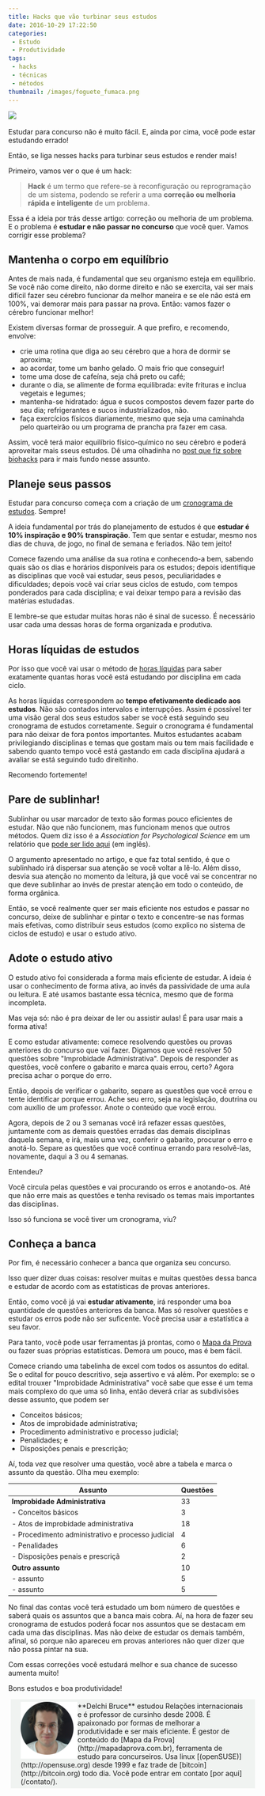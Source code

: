 ```yaml
---
title: Hacks que vão turbinar seus estudos
date: 2016-10-29 17:22:50
categories:
 - Estudo
 - Produtividade
tags:
 - hacks
 - técnicas
 - métodos
thumbnail: /images/foguete_fumaca.png
---
```

![](/images/foguete_fumaca.png)

Estudar para concurso não é muito fácil. E, ainda por cima, você pode estar estudando errado!

Então, se liga nesses hacks para turbinar seus estudos e render mais!
<!-- more -->
Primeiro, vamos ver o que é um hack:
> **Hack** é um termo que refere-se à reconfiguração ou reprogramação de um sistema, podendo se referir a uma **correção ou melhoria rápida e inteligente** de um problema.

Essa é a ideia por trás desse artigo: correção ou melhoria de um problema. E o problema é **estudar e não passar no concurso** que  você quer. Vamos corrigir esse problema?

## Mantenha o corpo em equilíbrio
Antes de mais nada, é fundamental que seu organismo esteja em equilíbrio. Se você não come direito, não dorme direito e não se exercita, vai ser mais difícil fazer seu cérebro funcionar da melhor maneira e se ele não está em 100%, vai demorar mais para passar na prova. Então: vamos fazer o cérebro funcionar melhor!

Existem diversas formar de prosseguir. A que prefiro, e recomendo, envolve:
- crie uma rotina que diga ao seu cérebro que a hora de dormir se aproxima;
- ao acordar, tome um banho gelado. O mais frio que conseguir!
- tome uma dose de cafeína, seja chá preto ou café;
- durante o dia, se alimente de forma equilibrada: evite frituras e inclua vegetais e legumes;
- mantenha-se hidratado: água e sucos compostos devem fazer parte do seu dia; refrigerantes e sucos industrializados, não.
- faça exercícios físicos diariamente, mesmo que seja uma caminahda pelo quarteirão ou um programa de prancha pra fazer em casa.

Assim, você terá maior equilíbrio físico-químico no seu cérebro e poderá aproveitar mais sseus estudos. Dê uma olhadinha no [post que fiz sobre biohacks](/2016/07/26/biohacks-que-vao-fazer-seu-cerebro-ser-uma-maquina-de-estudar/index.html) para ir mais fundo nesse assunto.

##  Planeje seus passos

Estudar para concurso começa com a criação de um [cronograma de estudos](/2016/06/12/cronograma/index.html). Sempre!

A ideia fundamental por trás do planejamento de estudos é que **estudar é 10% inspiração e 90% transpiração**. Tem que sentar e estudar, mesmo nos dias de chuva, de jogo, no final de semana e feriados. Não tem jeito!

Comece fazendo uma análise da sua rotina e conhecendo-a bem, sabendo quais são os dias e horários disponíveis para os estudos; depois identifique as disciplinas que você vai estudar, seus pesos, peculiaridades e dificuldades; depois você vai criar seus ciclos de estudo, com tempos ponderados para cada disciplina; e vai deixar tempo para a revisão das matérias estudadas.

E lembre-se que estudar muitas horas não é sinal de sucesso. É necessário usar cada uma dessas horas de forma organizada e produtiva.

## Horas líquidas de estudos
Por isso que você vai usar o método de [horas líquidas](/2016/09/09/Use-o-metodo-de-horas-liquidas/index.html) para saber exatamente quantas horas você está estudando por disciplina em cada ciclo.

As horas líquidas correspondem ao **tempo efetivamente dedicado aos estudos**. Não são contados intervalos e interrupções. Assim é possível ter uma visão geral dos seus estudos saber se você está seguindo seu cronograma de estudos corretamente. Seguir o cronograma é fundamental para não deixar de fora pontos importantes. Muitos estudantes acabam privilegiando disciplinas e temas que gostam mais ou tem mais facilidade e sabendo quanto tempo você está gastando em cada disciplina ajudará a avaliar se está seguindo tudo direitinho.

Recomendo fortemente!

## Pare de sublinhar!

Sublinhar ou usar marcador de texto são formas pouco eficientes de estudar. Não que não funcionem, mas funcionam menos que outros métodos. Quem diz isso é a _Association for Psychological Science_ em um relatório que [pode ser lido aqui](http://psi.sagepub.com/content/14/1/4.full?ijkey=Z10jaVH/60XQM&keytype=ref&siteid=sppsi) (em inglês).

O argumento apresentado no artigo, e que faz total sentido, é que o sublinhado irá dispersar sua atenção se você voltar a lê-lo. Além disso, desvia sua atenção no momento da leitura, já que você vai se concentrar no que deve sublinhar ao invés de prestar atenção em todo o conteúdo, de forma orgânica.

Então, se você realmente quer ser mais eficiente nos estudos e passar no concurso, deixe de sublinhar e pintar o texto e concentre-se nas formas mais efetivas, como distribuir seus estudos (como explico no sistema de ciclos de estudo) e usar o estudo ativo.

## Adote o estudo ativo

O estudo ativo foi considerada a forma mais eficiente de estudar. A ideia é usar o conhecimento de forma ativa, ao invés da passividade de uma aula ou leitura.  E até usamos bastante essa técnica, mesmo que de forma incompleta.

Mas veja só: não é pra deixar de ler ou assistir aulas! É para usar mais a forma ativa!

E como estudar ativamente: comece resolvendo questões ou provas anteriores do concurso que vai fazer. Digamos que você resolver 50 questões sobre "Improbidade Administrativa". Depois de responder as questões, você confere o gabarito e marca quais errou, certo? Agora precisa achar o porque do erro.

Então, depois de verificar o gabarito, separe as questões que você errou e tente identificar porque errou. Ache seu erro, seja na legislação, doutrina ou com auxílio de um professor. Anote o conteúdo que você errou.

Agora, depois de 2 ou 3 semanas você irá refazer essas questões, juntamente com as demais questões erradas das demais disciplinas daquela semana, e irá, mais uma vez, conferir o gabarito, procurar o erro e anotá-lo. Separe as questões que você continua errando para resolvê-las, novamente, daqui a 3 ou 4 semanas.

Entendeu?

Você circula pelas questões e vai procurando os erros e anotando-os. Até que não erre mais as questões e tenha revisado os temas mais importantes das disciplinas.

Isso só funciona se você tiver um cronograma, viu?

## Conheça a banca
Por fim, é necessário conhecer a banca que organiza seu concurso.

Isso quer dizer duas coisas: resolver muitas e muitas questões dessa banca e estudar de acordo com as estatísticas de provas anteriores.

Então, como você já vai **estudar ativamente**, irá responder uma boa quantidade de questões anteriores da banca. Mas só resolver questões e estudar os erros pode não ser suficente. Você precisa usar a estatística a seu favor.

Para tanto, você pode usar ferramentas já prontas, como o [Mapa da Prova](http://mapadaprova.com.br) ou fazer suas próprias estatísticas. Demora um pouco, mas é bem fácil.

Comece criando uma tabelinha de excel com todos os assuntos do edital. Se o edital for pouco descritivo, seja assertivo e vá além. Por exemplo: se o edital trouxer "Improbidade Administrativa" você sabe que esse é um tema mais complexo do que uma só linha, então deverá criar as subdivisões desse assunto, que podem ser
- Conceitos básicos;
- Atos de improbidade administrativa;
- Procedimento administrativo e processo judicial;
- Penalidades; e
- Disposições penais e prescrição;

Aí, toda vez que resolver uma questão, você abre a tabela e marca o assunto da questão. Olha meu exemplo:

Assunto | Questões
---|---
**Improbidade Administrativa** | 33
- Conceitos básicos | 3
- Atos de improbidade administrativa| 18
- Procedimento administrativo e processo judicial | 4
- Penalidades | 6
- Disposições penais e prescriçã | 2
**Outro assunto** | 10
- assunto | 5
- assunto | 5

No final das contas você terá estudado um bom número de questões e saberá quais os assuntos que a banca mais cobra. Aí, na hora de fazer seu cronograma de estudos poderá focar nos assuntos que se destacam em cada uma das disciplinas. Mas não deixe de estudar os demais também, afinal, só porque não apareceu em provas anteriores não quer dizer que não possa pintar na sua.

Com essas correções você estudará melhor e sua chance de sucesso aumenta muito!

Bons estudos e boa produtividade!

<div style="padding: 5px 20px; margin: 5px; background: #F0F3F1;"><img src="/images/new_eu_round_pad.png" style="float:left;width:115px;height:115px;">**Delchi Bruce** estudou Relações internacionais e é professor de cursinho desde 2008. É apaixonado por formas de melhorar a produtividade e ser mais eficiente. É gestor de conteúdo do [Mapa da Prova](http://mapadaprova.com.br), ferramenta de estudo para concurseiros. Usa linux [(openSUSE)](http://opensuse.org) desde 1999 e faz trade de [bitcoin](http://bitcoin.org) todo dia.
Você pode entrar em contato [por aqui](/contato/).</div>
